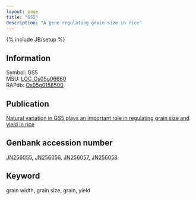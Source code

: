 ```yaml
---
layout: page
title: "GS5"
description: "A gene regulating grain size in rice"
---
```

{% include JB/setup %}

## Information
Symbol: GS5   
MSU: [LOC_Os05g06660](http://rice.plantbiology.msu.edu/cgi-bin/ORF_infopage.cgi?orf=LOC_Os05g06660)   
RAPdb: [Os05g0158500](http://rapdb.dna.affrc.go.jp/viewer/gbrowse_details/irgsp1?name=Os05g0158500)   

## Publication
[Natural variation in GS5 plays an important role in regulating grain size and yield in rice](http://www.ncbi.nlm.nih.gov/pubmed?term=(Natural%20variation%20in%20GS5%20plays%20an%20important%20role%20in%20regulating%20grain%20size%20and%20yield%20in%20rice%5BTitle%5D))

## Genbank accession number
[JN256055](http://www.ncbi.nlm.nih.gov/nuccore/JN256055), [JN256056](http://www.ncbi.nlm.nih.gov/nuccore/JN256056), [JN256057](http://www.ncbi.nlm.nih.gov/nuccore/JN256057), [JN256058](http://www.ncbi.nlm.nih.gov/nuccore/JN256058)

## Keyword
grain width, grain size, grain, yield

